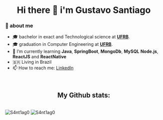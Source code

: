 <h1 align="center"> Hi there 👋 i'm Gustavo Santiago </h1>

### 🤵 about me
- :mortar_board: bachelor in exact and Technological science at <a href="https://ufrb.edu.br/portal/"><b>UFRB</b></a>.
- :mortar_board: graduation in Computer Engineering at <a href="https://ufrb.edu.br/portal/"><b>UFRB</b></a>.
- 🌱 I’m currently learning <b>Java</b>, <b>SpringBoot</b>, <b>MongoDb</b>, <b>MySQL</b> <b>Node.js</b>, <b>ReactJS</b> and <b>ReactNative</b>
- 🇧🇷 Living in Brazil
- 📫 How to reach me: [LinkedIn](https://www.linkedin.com/in/gustavo-santiago-82b80b162/?locale=en_US)
<br>
<h2 align="center">My Github stats:</h2>
<br>
<div style="display:flex, justify-content:space-between, align-item:flex-start">

<img src="https://github-readme-stats.vercel.app/api?username=S4nt1ag0&show_icons=true&locale=en&count_private=true&theme=tokyonight" alt="S4nt1ag0" />

<img src="https://github-readme-stats.vercel.app/api/top-langs?username=S4nt1ag0&show_icons=true&locale=en&layout=compact&theme=tokyonight" alt="S4nt1ag0" />


</div>
